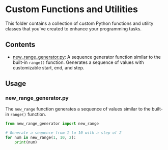 # Custom Functions and Utilities

This folder contains a collection of custom Python functions and utility classes that you've created to enhance your programming tasks.

## Contents

- [new_range_generator.py](./new_range_generator.py): A sequence generator function similar to the built-in `range()` function. Generates a sequence of values with customizable start, end, and step.

<!-- Other Functions will coming Soon -->

## Usage

### new_range_generator.py

The `new_range` function generates a sequence of values similar to the built-in `range()` function.

```python
from new_range_generator import new_range

# Generate a sequence from 1 to 10 with a step of 2
for num in new_range(1, 10, 2):
    print(num)
